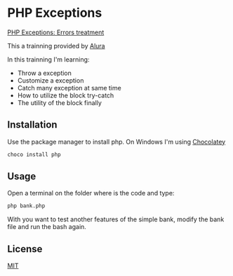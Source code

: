 # PHP Exceptions
[PHP Exceptions: Errors treatment](https://cursos.alura.com.br/course/php-exceptions-tratamento-erros)

This a trainning provided by [Alura](https://cursos.alura.com.br)

In this trainning I'm learning:
- Throw a exception
- Customize a exception
- Catch many exception at same time
- How to utilize the block try-catch
- The utility of the block finally

## Installation

Use the package manager to install php.
On Windows I'm using [Chocolatey](https://chocolatey.org/)

```bash
choco install php
```

## Usage
Open a terminal on the folder where is the code and type:

```bash
php bank.php
```

With you want to test another features of the simple bank, modify the bank file and run the bash again.

## License
[MIT](https://github.com/GabrielDSousa/PHP_Exceptions/blob/master/LICENSE.md)

